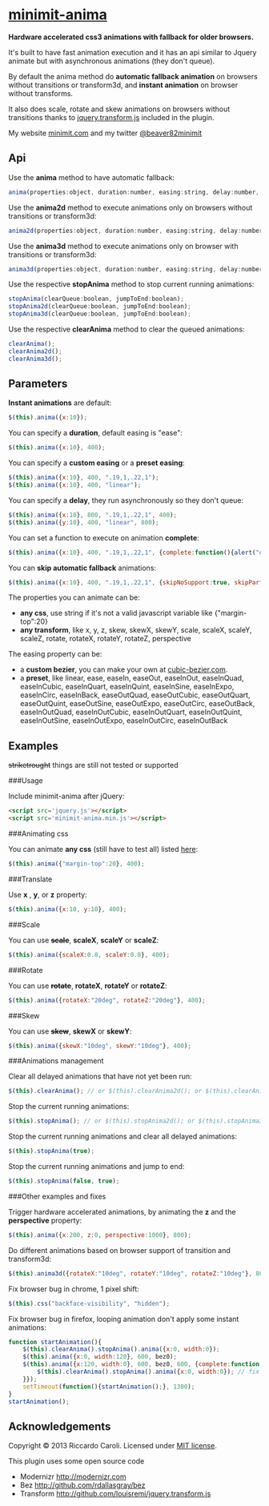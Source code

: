 # [minimit-anima](http://www.minimit.com/projects/code/minimit-anima-plugin)

**Hardware accelerated css3 animations with fallback for older browsers.**

It's built to have fast animation execution and it has an api similar to Jquery animate but with asynchronous animations (they don't queue).

By default the anima method do **automatic fallback animation** on browsers without transitions or transform3d, and **instant animation** on browser without transforms.

It also does scale, rotate and skew animations on browsers without transitions thanks to <a href="https://github.com/louisremi/jquery.transform.js" target="_blank">jquery.transform.js</a> included in the plugin.

My website [minimit.com](http://www.minimit.com) and my twitter [@beaver82minimit](http://twitter.com/beaver82minimit)

Api
-------

Use the **anima** method to have automatic fallback:

``` javascript
anima(properties:object, duration:number, easing:string, delay:number, options:object);
```

Use the **anima2d** method to execute animations only on browsers without transitions or transform3d:

``` javascript
anima2d(properties:object, duration:number, easing:string, delay:number, options:object);
```

Use the **anima3d** method to execute animations only on browser with transitions or transform3d:

``` javascript
anima3d(properties:object, duration:number, easing:string, delay:number, options:object);
```

Use the respective **stopAnima** method to stop current running animations:

``` javascript
stopAnima(clearQueue:boolean, jumpToEnd:boolean);
stopAnima2d(clearQueue:boolean, jumpToEnd:boolean);
stopAnima3d(clearQueue:boolean, jumpToEnd:boolean);
```

Use the respective **clearAnima** method to clear the queued animations:

``` javascript
clearAnima();
clearAnima2d();
clearAnima3d();
```

Parameters
-------

**Instant animations** are default:

``` javascript
$(this).anima({x:10});
```

You can specify a **duration**, default easing is "ease":

``` javascript
$(this).anima({x:10}, 400);
```

You can specify a **custom easing** or a **preset easing**:

``` javascript
$(this).anima({x:10}, 400, ".19,1,.22,1");
$(this).anima({x:10}, 400, "linear");
```

You can specify a **delay**, they run asynchronously so they don't queue:

``` javascript
$(this).anima({x:10}, 800, ".19,1,.22,1", 400);
$(this).anima({y:10}, 400, "linear", 800);
```

You can set a function to execute on animation **complete**:

``` javascript
$(this).anima({x:10}, 400, ".19,1,.22,1", {complete:function(){alert("done")}});
```

You can **skip automatic fallback** animations:

``` javascript
$(this).anima({x:10}, 400, ".19,1,.22,1", {skipNoSupport:true, skipPartialSupport:true});
```

The properties you can animate can be:
* **any css**, use string if it's not a valid javascript variable like {"margin-top":20}
* **any transform**, like x, y, z, skew, skewX, skewY, scale, scaleX, scaleY, scaleZ, rotate, rotateX, rotateY, rotateZ, perspective

The easing property can be:
* a **custom bezier**, you can make your own at [cubic-bezier.com](http://cubic-bezier.com).
* a **preset**, like linear, ease, easeIn, easeOut, easeInOut, easeInQuad, easeInCubic, easeInQuart, easeInQuint, easeInSine, easeInExpo, easeInCirc, easeInBack, easeOutQuad, easeOutCubic, easeOutQuart, easeOutQuint, easeOutSine, easeOutExpo, easeOutCirc, easeOutBack, easeInOutQuad, easeInOutCubic, easeInOutQuart, easeInOutQuint, easeInOutSine, easeInOutExpo, easeInOutCirc, easeInOutBack

Examples
-------

~~striketrought~~ things are still not tested or supported

###Usage

Include minimit-anima after jQuery:

``` html
<script src='jquery.js'></script>
<script src='minimit-anima.min.js'></script>
```

###Animating css

You can animate **any css** (still have to test all) listed [here](http://developer.mozilla.org/en-US/docs/Web/CSS/CSS_animated_properties?redirectlocale=en-US&redirectslug=CSS%2FCSS_animated_properties):

``` javascript
$(this).anima({"margin-top":20}, 400);
```

###Translate

Use **x** , **y**, or **z** property:

``` javascript
$(this).anima({x:10, y:10}, 400);
```

###Scale

You can use ~~**scale**~~, **scaleX**, **scaleY** or **scaleZ**:

``` javascript
$(this).anima({scaleX:0.8, scaleY:0.8}, 400);
```

###Rotate

You can use ~~**rotate**~~, **rotateX**, **rotateY** or **rotateZ**:

``` javascript
$(this).anima({rotateX:"20deg", rotateZ:"20deg"}, 400);
```

###Skew

You can use ~~**skew**~~, **skewX** or **skewY**:

``` javascript
$(this).anima({skewX:"10deg", skewY:"10deg"}, 400);
```

###Animations management

Clear all delayed animations that have not yet been run:

``` javascript
$(this).clearAnima(); // or $(this).clearAnima2d(); or $(this).clearAnima3d();
```

Stop the current running animations:

``` javascript
$(this).stopAnima(); // or $(this).stopAnima2d(); or $(this).stopAnima3d();
```

Stop the current running animations and clear all delayed animations:

``` javascript
$(this).stopAnima(true);
```

Stop the current running animations and jump to end:

``` javascript
$(this).stopAnima(false, true);
```

###Other examples and fixes

Trigger hardware accelerated animations, by animating the **z** and the **perspective** property:

``` javascript
$(this).anima({x:200, z:0, perspective:1000}, 800);
```

Do different animations based on browser support of transition and transform3d:

``` javascript
$(this).anima3d({rotateX:"10deg", rotateY:"10deg", rotateZ:"10deg"}, 800).anima2d({scale:0.8}, 800);
```

Fix browser bug in chrome, 1 pixel shift:

``` javascript
$(this).css("backface-visibility", "hidden");
```

Fix browser bug in firefox, looping animation don't apply some instant animations:

``` javascript
function startAnimation(){
    $(this).clearAnima().stopAnima().anima({x:0, width:0});
    $(this).anima({x:0, width:120}, 600, bez0);
    $(this).anima({x:120, width:0}, 600, bez0, 600, {complete:function(){
        $(this).clearAnima().stopAnima().anima({x:0, width:0}); // fix
    }});
    setTimeout(function(){startAnimation();}, 1300);
}
startAnimation();
```

Acknowledgements
-------
Copyright © 2013 Riccardo Caroli. Licensed under [MIT license](http://www.opensource.org/licenses/mit-license.php).

This plugin uses some open source code
* Modernizr http://modernizr.com
* Bez http://github.com/rdallasgray/bez
* Transform http://github.com/louisremi/jquery.transform.js
